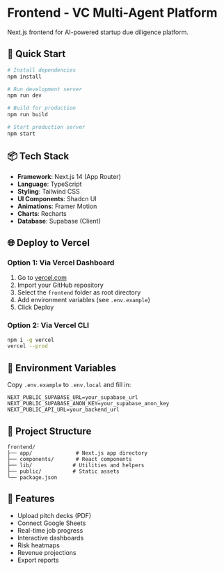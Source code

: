 # Frontend - VC Multi-Agent Platform

Next.js frontend for AI-powered startup due diligence platform.

## 🚀 Quick Start

```bash
# Install dependencies
npm install

# Run development server
npm run dev

# Build for production
npm run build

# Start production server
npm start
```

## 📦 Tech Stack

- **Framework**: Next.js 14 (App Router)
- **Language**: TypeScript
- **Styling**: Tailwind CSS
- **UI Components**: Shadcn UI
- **Animations**: Framer Motion
- **Charts**: Recharts
- **Database**: Supabase (Client)

## 🌐 Deploy to Vercel

### Option 1: Via Vercel Dashboard
1. Go to [vercel.com](https://vercel.com)
2. Import your GitHub repository
3. Select the `frontend` folder as root directory
4. Add environment variables (see `.env.example`)
5. Click Deploy

### Option 2: Via Vercel CLI
```bash
npm i -g vercel
vercel --prod
```

## 🔐 Environment Variables

Copy `.env.example` to `.env.local` and fill in:

```env
NEXT_PUBLIC_SUPABASE_URL=your_supabase_url
NEXT_PUBLIC_SUPABASE_ANON_KEY=your_supabase_anon_key
NEXT_PUBLIC_API_URL=your_backend_url
```

## 📁 Project Structure

```
frontend/
├── app/              # Next.js app directory
├── components/       # React components
├── lib/             # Utilities and helpers
├── public/          # Static assets
└── package.json
```

## 🎯 Features

- Upload pitch decks (PDF)
- Connect Google Sheets
- Real-time job progress
- Interactive dashboards
- Risk heatmaps
- Revenue projections
- Export reports
